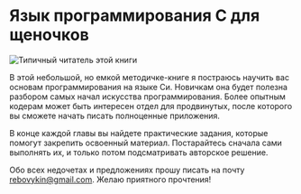 # Язык программирования С для щеночков
![Типичный читатель этой книги](http://forum.myjane.ru/a_39752.jpg)

В этой небольшой, но емкой методичке-книге я постраюсь научить вас основам программирования на языке Си. Новичкам она будет полезна разбором самых начал искусства программирования. Более опытным кодерам может быть интересен отдел для продвинутых, после которого вы сможете начать писать полноценные приложения.

В конце каждой главы вы найдете практические задания, которые помогут закрепить освоенный материал. Постарайтесь сначала сами выполнять их, и только потом подсматривать авторское решение.

Обо всех недочетах и предложениях прошу писать на почту rebovykin@gmail.com. Желаю приятного прочтения!
